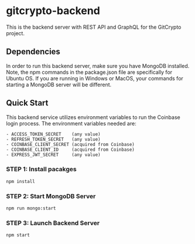 # gitcrypto-backend

This is the backend server with REST API and GraphQL for the GitCrypto project.

## Dependencies

In order to run this backend server, make sure you have MongoDB installed. Note, the npm commands in the package.json file are specifically for Ubuntu OS. If you are running in Windows or MacOS, your commands for starting a MongoDB server will be different.

## Quick Start

This backend service utilizes environment variables to run the Coinbase login process. The environment variables needed are:

    - ACCESS_TOKEN_SECRET    (any value)
    - REFRESH_TOKEN_SECRET   (any value)
    - COINBASE_CLIENT_SECRET (acquired from Coinbase)
    - COINBASE_CLIENT_ID     (acquired from Coinbase)
    - EXPRESS_JWT_SECRET     (any value)

### STEP 1: Install pacakges

```npm install```

### STEP 2: Start MongoDB Server

```npm run mongo:start```

### STEP 3: Launch Backend Server

```npm start```